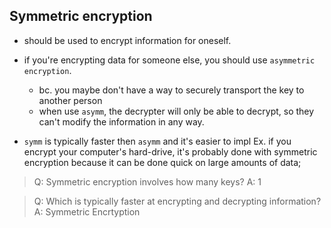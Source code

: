## Symmetric encryption
- should be used to encrypt information for oneself.
- if you're encrypting data for someone else, you should use `asymmetric encryption`.
	 - bc. you maybe don't have a way to securely transport the key to another person
	 - when use `asymm`, the decrypter will only be able to decrypt, so they can't modify the information in any way.

- `symm` is typically faster then `asymm` and it's easier to impl
Ex. if you encrypt your computer's hard-drive, it's probably done with symmetric encryption because it can be done quick on large amounts of data;

>Q: Symmetric encryption involves how many keys?
>A: 1


>Q: Which is typically faster at encrypting and decrypting information?
>A: Symmetric Encrtyption
